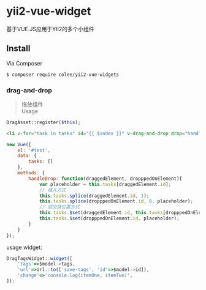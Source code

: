 # yii2-vue-widget
基于VUE.JS应用于YII2的多个小组件

## Install

Via Composer

``` bash
$ composer require colee/yii2-vue-widgets
```

### drag-and-drop
> 拖放组件  
Usage  
``` php
DragAsset::register($this);
```
``` html
<li v-for="task in tasks" id="{{ $index }}" v-drag-and-drop drop="handleDrop">{{ task.title }}</li>
```
``` js
new Vue({
	el: '#test',
	data: {
		tasks: []
	},
	methods: {
		handleDrop: function(draggedElement, dropppedOnElement){
			var placeholder = this.tasks[draggedElement.id];
			// 插入方式
			this.tasks.splice(draggedElement.id, 1);
			this.tasks.splice(dropppedOnElement.id, 0, placeholder);
			// 或交换位置方式
			this.tasks.$set(draggedElement.id, this.tasks[dropppedOnElement.id]);
			this.tasks.$set(dropppedOnElement.id, placeholder);
		}
	}
});
```
usage widget:
``` js
DragTagsWidget::widget([
    'tags'=>$model->tags,
    'url'=>Url::to(['save-tags', 'id'=>$model->id]),
    'change'=>'console.log(itemOne, itemTwo)',
]);
```
